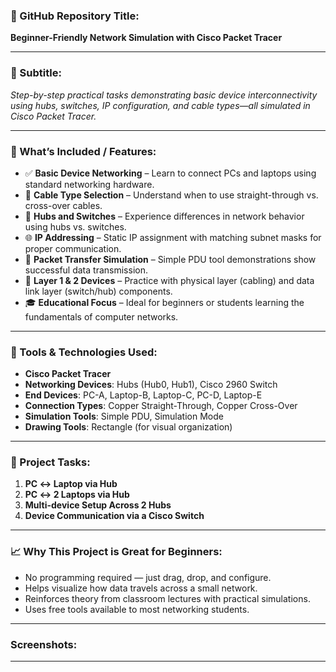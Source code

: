 ### 📂 GitHub Repository Title:

**Beginner-Friendly Network Simulation with Cisco Packet Tracer**

---

### 📝 Subtitle:

*Step-by-step practical tasks demonstrating basic device interconnectivity using hubs, switches, IP configuration, and cable types—all simulated in Cisco Packet Tracer.*

---

### 🔧 What’s Included / Features:

* ✅ **Basic Device Networking** – Learn to connect PCs and laptops using standard networking hardware.
* 🔌 **Cable Type Selection** – Understand when to use straight-through vs. cross-over cables.
* 📡 **Hubs and Switches** – Experience differences in network behavior using hubs vs. switches.
* 🌐 **IP Addressing** – Static IP assignment with matching subnet masks for proper communication.
* 🎯 **Packet Transfer Simulation** – Simple PDU tool demonstrations show successful data transmission.
* 🧱 **Layer 1 & 2 Devices** – Practice with physical layer (cabling) and data link layer (switch/hub) components.
* 🎓 **Educational Focus** – Ideal for beginners or students learning the fundamentals of computer networks.

---

### 🧰 Tools & Technologies Used:

* **Cisco Packet Tracer**
* **Networking Devices**: Hubs (Hub0, Hub1), Cisco 2960 Switch
* **End Devices**: PC-A, Laptop-B, Laptop-C, PC-D, Laptop-E
* **Connection Types**: Copper Straight-Through, Copper Cross-Over
* **Simulation Tools**: Simple PDU, Simulation Mode
* **Drawing Tools**: Rectangle (for visual organization)

---

### 🚀 Project Tasks:

1. **PC ↔ Laptop via Hub**
2. **PC ↔ 2 Laptops via Hub**
3. **Multi-device Setup Across 2 Hubs**
4. **Device Communication via a Cisco Switch**

---

### 📈 Why This Project is Great for Beginners:

* No programming required — just drag, drop, and configure.
* Helps visualize how data travels across a small network.
* Reinforces theory from classroom lectures with practical simulations.
* Uses free tools available to most networking students.

---

### Screenshots:


---
